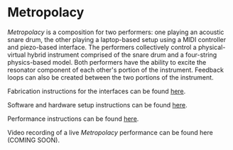 # Metropolacy

*Metropolacy* is a composition for two performers: one playing an acoustic snare drum, the other playing a laptop-based setup using a MIDI controller and piezo-based interface. The performers collectively control a physical-virtual hybrid instrument comprised of the snare drum and a four-string physics-based model. Both performers have the ability to excite the resonator component of each other's portion of the instrument. Feedback loops can also be created between the two portions of the instrument.

Fabrication instructions for the interfaces can be found [here](fabrication.md).

Software and hardware setup instructions can be found [here](setup.md).

Performance instructions can be found [here](performance.md).

Video recording of a live *Metropolacy* performance can be found here (COMING SOON).